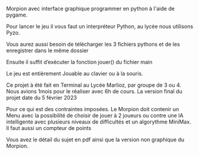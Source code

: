 Morpion avec interface graphique programmer en python à l'aide de pygame.


Pour lancer le jeu il vous faut un interpréteur Python, au lycée nous utilisons Pyzo.

Vous aurez aussi besoin de télécharger les 3 fichiers pythons et de les enregistrer
dans le même dossier

Ensuite il suffit d’exécuter la fonction jouer() du fichier main

Le jeu est entièrement Jouable au clavier ou à la souris.


Ce projet à été fait en Terminal au Lycée Marlioz, par groupe de 3 ou 4.
Nous avions 1mois pour le réaliser avec 6h de cours.
La version final du projet date du 5 février 2023


Pour ce qui est des contraintes imposées.
Le Morpion doit contenir un Menu avec la possibilité de choisir de jouer à 2 joueurs
ou contre une IA intelligente avec plusieurs niveaux de difficultés et un algorythme MiniMax.
Il faut aussi un compteur de points

Vous avez le détail du sujet en pdf ainsi que la version non graphique du Morpion.










